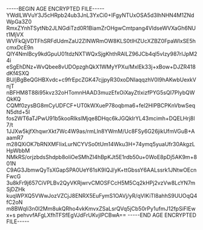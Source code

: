 -----BEGIN AGE ENCRYPTED FILE-----
YWdlLWVuY3J5cHRpb24ub3JnL3YxCi0+IFgyNTUxOSA5d3lhNHN4M1ZNdWpGa3Z0
RmxZYnhTSytNb2JLNGdiTzd0R1BiamZrOHgwCmtpang4VldseWVXaGh6NUt1MjVX
WVFkQjVDTFhSRFdUdmZaU2ZINWRmOW8KLS0tIHZUcXZBZ0FpaWIxSE5hcmxDcE9n
QlY4NmlBcy9kdGpuU01tdzNXTWQxSjgKhthRAlLZ96JCb4ql5vIzy987rIJpM24i
eSgEhDNz+WvQbee8vUDOpzghQkX1WMyYPXu/MxlEk33j+xBow+DJZR418dKf4SXQ
BU/jBgBeQGHBXvdc+c9frEpcZGK47cjjpyR30xoDNIaqqzhV0I9hAKwbUexkVnjT
nBFHM8T88i95kvz32oHTomnHAAD3muzEfxOiXayZtlxizfPYG5sQI7PlybQWQkKQ
CQMf0zysBG8mCyUDFCF+UT0kWXueP78oqbma6+fel2HIPBCPKnVbwSeqN5dtd+5I
fos2WT6aTJPwU91b5kooRlkslMjqe8DHqc6kJGQkIrYL43mcimh+DQELHrj8l7/t
1JJXw5kjfXhqwrXkt7Wc4W9as/rmLln8YWmM/Uc8FSy6G26jikUfmVGuB+AaamR7
m28QXiOK7bRNXMFIixLurNCYVSo0tUm14Wku3H+74ymq5yuaUfr30AkgzLHpWbbM
NMkRS/orjzbdsShdpb8oliOeSMhZI4hBpKJt5E1rdb50u+0WoE8pDj5AK9m+801N
C9AG3JbmwQyTsXGapSPA0UeY61sK9lQJ/yK+ttGbssY6AALssrk1JNtwOEcnFwcG
3u8kFr9j657CiVPLBv2QyVKRjwrvCMOSFCcH5M5Cq2kHPj2vzVw8LcYN7mSjDZHk
kuqWPXQ5VWwJozVZCjJ8ENRX5EuFymS1OAVj/yR/qVIKiTl8ahhS9UUOqQ4fC2oN
m8BWqli3n0I2Mm8ukQRho4vkKmvxZSaLsrQVq5jCb50rPy1ufmJ12fpSiFlEwx+s
pehvvfAFgLXfhTFSfEgVJdFrUKvjIPCBwA==
-----END AGE ENCRYPTED FILE-----
